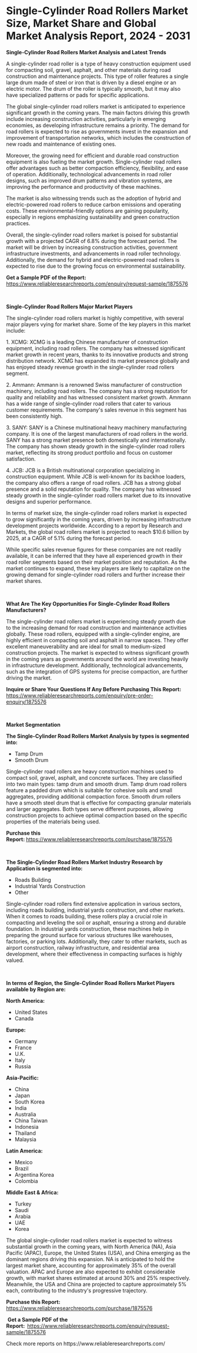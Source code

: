 <p><h1>Single-Cylinder Road Rollers Market Size, Market Share and Global Market Analysis Report, 2024 - 2031</h1></p><p><strong>Single-Cylinder Road Rollers Market Analysis and Latest Trends</strong></p>
<p><p>A single-cylinder road roller is a type of heavy construction equipment used for compacting soil, gravel, asphalt, and other materials during road construction and maintenance projects. This type of roller features a single large drum made of steel or iron that is driven by a diesel engine or an electric motor. The drum of the roller is typically smooth, but it may also have specialized patterns or pads for specific applications.</p><p>The global single-cylinder road rollers market is anticipated to experience significant growth in the coming years. The main factors driving this growth include increasing construction activities, particularly in emerging economies, as developing infrastructure remains a priority. The demand for road rollers is expected to rise as governments invest in the expansion and improvement of transportation networks, which includes the construction of new roads and maintenance of existing ones.</p><p>Moreover, the growing need for efficient and durable road construction equipment is also fueling the market growth. Single-cylinder road rollers offer advantages such as better compaction efficiency, flexibility, and ease of operation. Additionally, technological advancements in road roller designs, such as improved drum patterns and vibration systems, are improving the performance and productivity of these machines.</p><p>The market is also witnessing trends such as the adoption of hybrid and electric-powered road rollers to reduce carbon emissions and operating costs. These environmental-friendly options are gaining popularity, especially in regions emphasizing sustainability and green construction practices.</p><p>Overall, the single-cylinder road rollers market is poised for substantial growth with a projected CAGR of 6.8% during the forecast period. The market will be driven by increasing construction activities, government infrastructure investments, and advancements in road roller technology. Additionally, the demand for hybrid and electric-powered road rollers is expected to rise due to the growing focus on environmental sustainability.</p></p>
<p><strong>Get a Sample PDF of the Report:&nbsp;</strong> <a href="https://www.reliableresearchreports.com/enquiry/request-sample/1875576">https://www.reliableresearchreports.com/enquiry/request-sample/1875576</a></p>
<p>&nbsp;</p>
<p><strong>Single-Cylinder Road Rollers Major Market Players</strong></p>
<p><p>The single-cylinder road rollers market is highly competitive, with several major players vying for market share. Some of the key players in this market include:</p><p>1. XCMG: XCMG is a leading Chinese manufacturer of construction equipment, including road rollers. The company has witnessed significant market growth in recent years, thanks to its innovative products and strong distribution network. XCMG has expanded its market presence globally and has enjoyed steady revenue growth in the single-cylinder road rollers segment.</p><p>2. Ammann: Ammann is a renowned Swiss manufacturer of construction machinery, including road rollers. The company has a strong reputation for quality and reliability and has witnessed consistent market growth. Ammann has a wide range of single-cylinder road rollers that cater to various customer requirements. The company's sales revenue in this segment has been consistently high.</p><p>3. SANY: SANY is a Chinese multinational heavy machinery manufacturing company. It is one of the largest manufacturers of road rollers in the world. SANY has a strong market presence both domestically and internationally. The company has shown steady growth in the single-cylinder road rollers market, reflecting its strong product portfolio and focus on customer satisfaction.</p><p>4. JCB: JCB is a British multinational corporation specializing in construction equipment. While JCB is well-known for its backhoe loaders, the company also offers a range of road rollers. JCB has a strong global presence and a solid reputation for quality. The company has witnessed steady growth in the single-cylinder road rollers market due to its innovative designs and superior performance.</p><p>In terms of market size, the single-cylinder road rollers market is expected to grow significantly in the coming years, driven by increasing infrastructure development projects worldwide. According to a report by Research and Markets, the global road rollers market is projected to reach $10.6 billion by 2025, at a CAGR of 5.1% during the forecast period.</p><p>While specific sales revenue figures for these companies are not readily available, it can be inferred that they have all experienced growth in their road roller segments based on their market position and reputation. As the market continues to expand, these key players are likely to capitalize on the growing demand for single-cylinder road rollers and further increase their market shares.</p></p>
<p>&nbsp;</p>
<p><strong>What Are The Key Opportunities For Single-Cylinder Road Rollers Manufacturers?</strong></p>
<p><p>The single-cylinder road rollers market is experiencing steady growth due to the increasing demand for road construction and maintenance activities globally. These road rollers, equipped with a single-cylinder engine, are highly efficient in compacting soil and asphalt in narrow spaces. They offer excellent maneuverability and are ideal for small to medium-sized construction projects. The market is expected to witness significant growth in the coming years as governments around the world are investing heavily in infrastructure development. Additionally, technological advancements, such as the integration of GPS systems for precise compaction, are further driving the market.</p></p>
<p><strong>Inquire or Share Your Questions If Any Before Purchasing This Report:</strong> <a href="https://www.reliableresearchreports.com/enquiry/pre-order-enquiry/1875576">https://www.reliableresearchreports.com/enquiry/pre-order-enquiry/1875576</a></p>
<p>&nbsp;</p>
<p><strong>Market Segmentation</strong></p>
<p><strong>The Single-Cylinder Road Rollers Market Analysis by types is segmented into:</strong></p>
<p><ul><li>Tamp Drum</li><li>Smooth Drum</li></ul></p>
<p><p>Single-cylinder road rollers are heavy construction machines used to compact soil, gravel, asphalt, and concrete surfaces. They are classified into two main types: tamp drum and smooth drum. Tamp drum road rollers feature a padded drum which is suitable for cohesive soils and small aggregates, providing additional compaction force. Smooth drum rollers have a smooth steel drum that is effective for compacting granular materials and larger aggregates. Both types serve different purposes, allowing construction projects to achieve optimal compaction based on the specific properties of the materials being used.</p></p>
<p><strong>Purchase this Report:&nbsp;</strong><a href="https://www.reliableresearchreports.com/purchase/1875576">https://www.reliableresearchreports.com/purchase/1875576</a></p>
<p>&nbsp;</p>
<p><strong>The Single-Cylinder Road Rollers Market Industry Research by Application is segmented into:</strong></p>
<p><ul><li>Roads Building</li><li>Industrial Yards Construction</li><li>Other</li></ul></p>
<p><p>Single-cylinder road rollers find extensive application in various sectors, including roads building, industrial yards construction, and other markets. When it comes to roads building, these rollers play a crucial role in compacting and leveling the soil or asphalt, ensuring a strong and durable foundation. In industrial yards construction, these machines help in preparing the ground surface for various structures like warehouses, factories, or parking lots. Additionally, they cater to other markets, such as airport construction, railway infrastructure, and residential area development, where their effectiveness in compacting surfaces is highly valued.</p></p>
<p>&nbsp;</p>
<p><strong>In terms of Region, the Single-Cylinder Road Rollers Market Players available by Region are:</strong></p>
<p>
    <p> <strong> North America: </strong>
        <ul>
            <li>United States</li>
            <li>Canada</li>
        </ul>
        </p> 
    <p> <strong> Europe: </strong>
        <ul>
            <li>Germany</li>
            <li>France</li>
            <li>U.K.</li>
            <li>Italy</li>
            <li>Russia</li>
        </ul>
        </p> 
    <p> <strong> Asia-Pacific: </strong>
        <ul>
            <li>China</li>
            <li>Japan</li>
            <li>South Korea</li>
            <li>India</li>
            <li>Australia</li>
            <li>China Taiwan</li>
            <li>Indonesia</li>
            <li>Thailand</li>
            <li>Malaysia</li>
        </ul>
        </p> 
    <p> <strong> Latin America: </strong>
        <ul>
            <li>Mexico</li>
            <li>Brazil</li>
            <li>Argentina Korea</li>
            <li>Colombia</li>
        </ul>
        </p> 
    <p> <strong> Middle East & Africa: </strong>
        <ul>
            <li>Turkey</li>
            <li>Saudi</li>
            <li>Arabia</li>
            <li>UAE</li>
            <li>Korea</li>
        </ul>
    </p>
    </p>
<p><p>The global single-cylinder road rollers market is expected to witness substantial growth in the coming years, with North America (NA), Asia Pacific (APAC), Europe, the United States (USA), and China emerging as the dominant regions driving this expansion. NA is anticipated to hold the largest market share, accounting for approximately 35% of the overall valuation. APAC and Europe are also expected to exhibit considerable growth, with market shares estimated at around 30% and 25% respectively. Meanwhile, the USA and China are projected to capture approximately 5% each, contributing to the industry's progressive trajectory.</p></p>
<p><strong>Purchase this Report: </strong><a href="https://www.reliableresearchreports.com/purchase/1875576">https://www.reliableresearchreports.com/purchase/1875576</a></p>
<p>&nbsp;<strong>Get a Sample PDF of the Report:&nbsp;&nbsp;</strong><a href="https://www.reliableresearchreports.com/enquiry/request-sample/1875576">https://www.reliableresearchreports.com/enquiry/request-sample/1875576</a></p>
<p><strong></strong></p>
<p>Check more reports on https://www.reliableresearchreports.com/</p>